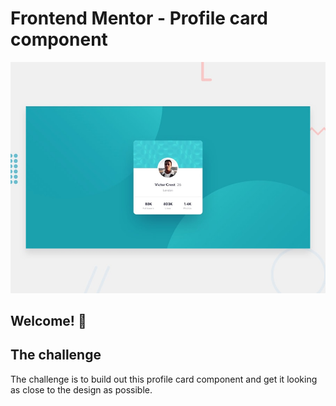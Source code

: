 # Frontend Mentor - Profile card component

![Design preview for the Profile card component coding challenge](./design/desktop-preview.jpg)

## Welcome! 👋

## The challenge

The challenge is to build out this profile card component and get it looking as close to the design as possible.
